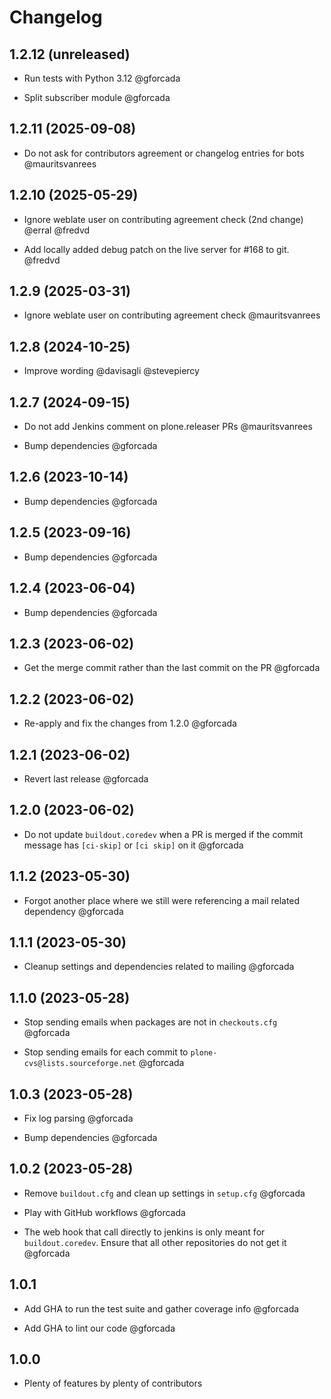 # Changelog

## 1.2.12 (unreleased)

- Run tests with Python 3.12 @gforcada

- Split subscriber module @gforcada

## 1.2.11 (2025-09-08)

- Do not ask for contributors agreement or changelog entries for bots @mauritsvanrees

## 1.2.10 (2025-05-29)

- Ignore weblate user on contributing agreement check (2nd change) @erral @fredvd

- Add locally added debug patch on the live server for #168 to git. @fredvd

## 1.2.9 (2025-03-31)

- Ignore weblate user on contributing agreement check @mauritsvanrees

## 1.2.8 (2024-10-25)

- Improve wording @davisagli @stevepiercy

## 1.2.7 (2024-09-15)

- Do not add Jenkins comment on plone.releaser PRs @mauritsvanrees

- Bump dependencies @gforcada

## 1.2.6 (2023-10-14)

- Bump dependencies @gforcada

## 1.2.5 (2023-09-16)

- Bump dependencies @gforcada

## 1.2.4 (2023-06-04)

- Bump dependencies @gforcada

## 1.2.3 (2023-06-02)

- Get the merge commit rather than the last commit on the PR @gforcada

## 1.2.2 (2023-06-02)

- Re-apply and fix the changes from 1.2.0 @gforcada

## 1.2.1 (2023-06-02)

- Revert last release @gforcada

## 1.2.0 (2023-06-02)

- Do not update `buildout.coredev` when a PR is merged
  if the commit message has `[ci-skip]` or `[ci skip]` on it @gforcada

## 1.1.2 (2023-05-30)

- Forgot another place where we still were referencing a mail related dependency @gforcada

## 1.1.1 (2023-05-30)

- Cleanup settings and dependencies related to mailing @gforcada

## 1.1.0 (2023-05-28)

- Stop sending emails when packages are not in `checkouts.cfg` @gforcada

- Stop sending emails for each commit to `plone-cvs@lists.sourceforge.net` @gforcada

## 1.0.3 (2023-05-28)

- Fix log parsing @gforcada

- Bump dependencies @gforcada

## 1.0.2 (2023-05-28)

- Remove `buildout.cfg` and clean up settings in `setup.cfg` @gforcada

- Play with GitHub workflows @gforcada

- The web hook that call directly to jenkins is only meant for `buildout.coredev`.
  Ensure that all other repositories do not get it @gforcada

## 1.0.1

- Add GHA to run the test suite and gather coverage info @gforcada

- Add GHA to lint our code @gforcada

## 1.0.0

- Plenty of features by plenty of contributors

